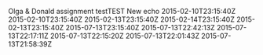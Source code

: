 Olga & Donald assignment testTEST
New echo
2015-02-10T23:15:40Z
2015-02-10T23:15:40Z
2015-02-13T23:15:40Z
2015-02-14T23:15:40Z
2015-02-13T23:15:40Z
2015-07-13T23:15:40Z
2015-07-13T22:42:13Z
2015-07-13T22:17:11Z
2015-07-13T22:15:20Z
2015-07-13T22:01:43Z
2015-07-13T21:58:39Z
